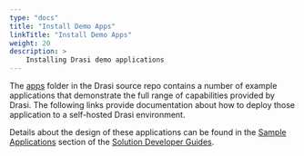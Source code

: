 ```yaml
---
type: "docs"
title: "Install Demo Apps"
linkTitle: "Install Demo Apps"
weight: 20
description: >
    Installing Drasi demo applications
---
```


The [apps](https://dev.azure.com/azure-octo/Incubations/_git/ReactiveGraph?version=GBdevelop&path=/apps) folder in the Drasi source repo contains a number of example applications that demonstrate the full range of capabilities provided by Drasi. The following links provide documentation about how to deploy those application to a self-hosted Drasi environment.

Details about the design of these applications can be found in the [Sample Applications](/solution-developer/sample-apps) section of the [Solution Developer Guides](/solution-developer).